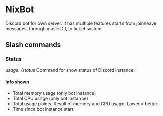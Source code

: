 # NixBot
Discord bot for own server. It has multiple features starts from join/leave messages, through music DJ, to ticket system.

## Slash commands
### Status
_usage: /status_
Command for show status of Discord instance.
#### Info shown
- Total memory usage (only bot instance)
- Total CPU usage (only bot instance)
- Total usage points. Result of memory and CPU usage. Lower = better
- Time since bot instance start
